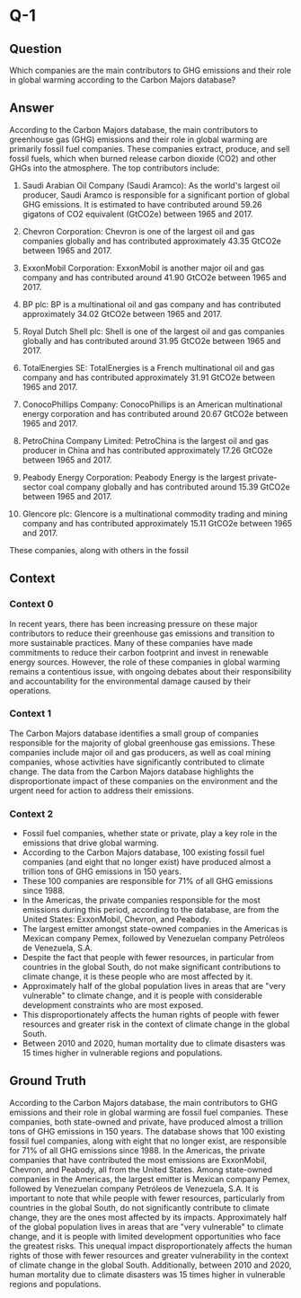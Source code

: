 # Q-1

## Question

Which companies are the main contributors to GHG emissions and their role in global warming according to the Carbon Majors database?

## Answer

According to the Carbon Majors database, the main contributors to greenhouse gas (GHG) emissions and their role in global warming are primarily fossil fuel companies. These companies extract, produce, and sell fossil fuels, which when burned release carbon dioxide (CO2) and other GHGs into the atmosphere. The top contributors include:

1. Saudi Arabian Oil Company (Saudi Aramco): As the world's largest oil producer, Saudi Aramco is responsible for a significant portion of global GHG emissions. It is estimated to have contributed around 59.26 gigatons of CO2 equivalent (GtCO2e) between 1965 and 2017.

2. Chevron Corporation: Chevron is one of the largest oil and gas companies globally and has contributed approximately 43.35 GtCO2e between 1965 and 2017.

3. ExxonMobil Corporation: ExxonMobil is another major oil and gas company and has contributed around 41.90 GtCO2e between 1965 and 2017.

4. BP plc: BP is a multinational oil and gas company and has contributed approximately 34.02 GtCO2e between 1965 and 2017.

5. Royal Dutch Shell plc: Shell is one of the largest oil and gas companies globally and has contributed around 31.95 GtCO2e between 1965 and 2017.

6. TotalEnergies SE: TotalEnergies is a French multinational oil and gas company and has contributed approximately 31.91 GtCO2e between 1965 and 2017.

7. ConocoPhillips Company: ConocoPhillips is an American multinational energy corporation and has contributed around 20.67 GtCO2e between 1965 and 2017.

8. PetroChina Company Limited: PetroChina is the largest oil and gas producer in China and has contributed approximately 17.26 GtCO2e between 1965 and 2017.

9. Peabody Energy Corporation: Peabody Energy is the largest private-sector coal company globally and has contributed around 15.39 GtCO2e between 1965 and 2017.

10. Glencore plc: Glencore is a multinational commodity trading and mining company and has contributed approximately 15.11 GtCO2e between 1965 and 2017.

These companies, along with others in the fossil

## Context

### Context 0

In recent years, there has been increasing pressure on these major contributors to reduce their greenhouse gas emissions and transition to more sustainable practices. Many of these companies have made commitments to reduce their carbon footprint and invest in renewable energy sources. However, the role of these companies in global warming remains a contentious issue, with ongoing debates about their responsibility and accountability for the environmental damage caused by their operations.

### Context 1

The Carbon Majors database identifies a small group of companies responsible for the majority of global greenhouse gas emissions. These companies include major oil and gas producers, as well as coal mining companies, whose activities have significantly contributed to climate change. The data from the Carbon Majors database highlights the disproportionate impact of these companies on the environment and the urgent need for action to address their emissions.

### Context 2

- Fossil fuel companies, whether state or private, play a key role in the emissions that drive global warming.
- According to the Carbon Majors database, 100 existing fossil fuel companies (and eight that no longer exist) have produced almost a trillion tons of GHG emissions in 150 years.
- These 100 companies are responsible for 71% of all GHG emissions since 1988.
- In the Americas, the private companies responsible for the most emissions during this period, according to the database, are from the United States: ExxonMobil, Chevron, and Peabody.
- The largest emitter amongst state-owned companies in the Americas is Mexican company Pemex, followed by Venezuelan company Petróleos de Venezuela, S.A.
- Despite the fact that people with fewer resources, in particular from countries in the global South, do not make significant contributions to climate change, it is these people who are most affected by it.
- Approximately half of the global population lives in areas that are "very vulnerable" to climate change, and it is people with considerable development constraints who are most exposed.
- This disproportionately affects the human rights of people with fewer resources and greater risk in the context of climate change in the global South.
- Between 2010 and 2020, human mortality due to climate disasters was 15 times higher in vulnerable regions and populations.

## Ground Truth

According to the Carbon Majors database, the main contributors to GHG emissions and their role in global warming are fossil fuel companies. These companies, both state-owned and private, have produced almost a trillion tons of GHG emissions in 150 years. The database shows that 100 existing fossil fuel companies, along with eight that no longer exist, are responsible for 71% of all GHG emissions since 1988. In the Americas, the private companies that have contributed the most emissions are ExxonMobil, Chevron, and Peabody, all from the United States. Among state-owned companies in the Americas, the largest emitter is Mexican company Pemex, followed by Venezuelan company Petróleos de Venezuela, S.A. It is important to note that while people with fewer resources, particularly from countries in the global South, do not significantly contribute to climate change, they are the ones most affected by its impacts. Approximately half of the global population lives in areas that are "very vulnerable" to climate change, and it is people with limited development opportunities who face the greatest risks. This unequal impact disproportionately affects the human rights of those with fewer resources and greater vulnerability in the context of climate change in the global South. Additionally, between 2010 and 2020, human mortality due to climate disasters was 15 times higher in vulnerable regions and populations.
